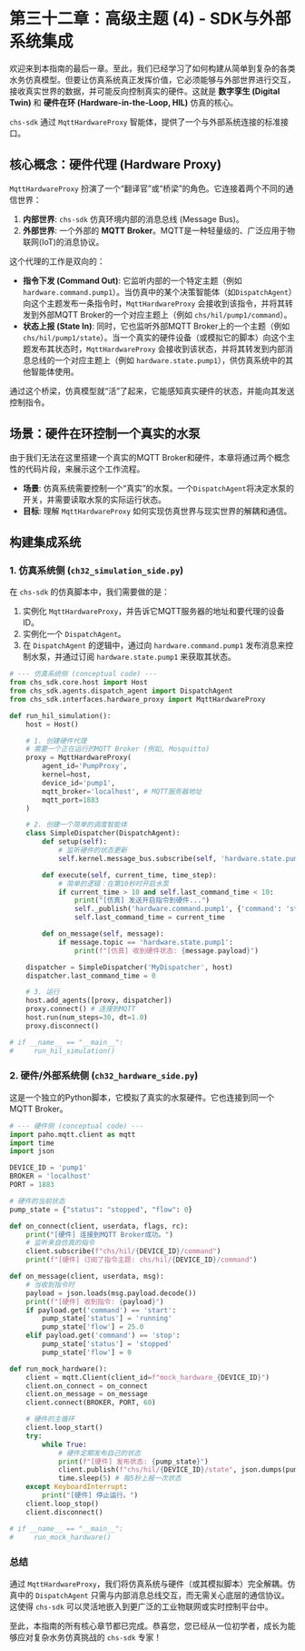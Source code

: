 # 第三十二章：高级主题 (4) - SDK与外部系统集成

欢迎来到本指南的最后一章。至此，我们已经学习了如何构建从简单到复杂的各类水务仿真模型。但要让仿真系统真正发挥价值，它必须能够与外部世界进行交互，接收真实世界的数据，并可能反向控制真实的硬件。这就是 **数字孪生 (Digital Twin)** 和 **硬件在环 (Hardware-in-the-Loop, HIL)** 仿真的核心。

`chs-sdk` 通过 `MqttHardwareProxy` 智能体，提供了一个与外部系统连接的标准接口。

## 核心概念：硬件代理 (Hardware Proxy)

`MqttHardwareProxy` 扮演了一个“翻译官”或“桥梁”的角色。它连接着两个不同的通信世界：
1.  **内部世界**: `chs-sdk` 仿真环境内部的消息总线 (Message Bus)。
2.  **外部世界**: 一个外部的 **MQTT Broker**。MQTT是一种轻量级的、广泛应用于物联网(IoT)的消息协议。

这个代理的工作是双向的：
*   **指令下发 (Command Out)**: 它监听内部的一个特定主题（例如 `hardware.command.pump1`）。当仿真中的某个决策智能体（如`DispatchAgent`）向这个主题发布一条指令时，`MqttHardwareProxy` 会接收到该指令，并将其转发到外部MQTT Broker的一个对应主题上（例如 `chs/hil/pump1/command`）。
*   **状态上报 (State In)**: 同时，它也监听外部MQTT Broker上的一个主题（例如 `chs/hil/pump1/state`）。当一个真实的硬件设备（或模拟它的脚本）向这个主题发布其状态时，`MqttHardwareProxy` 会接收到该状态，并将其转发到内部消息总线的一个对应主题上（例如 `hardware.state.pump1`），供仿真系统中的其他智能体使用。

通过这个桥梁，仿真模型就“活”了起来，它能感知真实硬件的状态，并能向其发送控制指令。

## 场景：硬件在环控制一个真实的水泵

由于我们无法在这里搭建一个真实的MQTT Broker和硬件，本章将通过两个概念性的代码片段，来展示这个工作流程。

*   **场景**: 仿真系统需要控制一个“真实”的水泵。一个`DispatchAgent`将决定水泵的开关，并需要读取水泵的实际运行状态。
*   **目标**: 理解 `MqttHardwareProxy` 如何实现仿真世界与现实世界的解耦和通信。

## 构建集成系统

### 1. 仿真系统侧 (`ch32_simulation_side.py`)

在 `chs-sdk` 的仿真脚本中，我们需要做的是：
1.  实例化 `MqttHardwareProxy`，并告诉它MQTT服务器的地址和要代理的设备ID。
2.  实例化一个 `DispatchAgent`。
3.  在 `DispatchAgent` 的逻辑中，通过向 `hardware.command.pump1` 发布消息来控制水泵，并通过订阅 `hardware.state.pump1` 来获取其状态。

```python
# --- 仿真系统侧 (conceptual code) ---
from chs_sdk.core.host import Host
from chs_sdk.agents.dispatch_agent import DispatchAgent
from chs_sdk.interfaces.hardware_proxy import MqttHardwareProxy

def run_hil_simulation():
    host = Host()

    # 1. 创建硬件代理
    # 需要一个正在运行的MQTT Broker (例如, Mosquitto)
    proxy = MqttHardwareProxy(
        agent_id='PumpProxy',
        kernel=host,
        device_id='pump1',
        mqtt_broker='localhost', # MQTT服务器地址
        mqtt_port=1883
    )

    # 2. 创建一个简单的调度智能体
    class SimpleDispatcher(DispatchAgent):
        def setup(self):
            # 监听硬件的状态更新
            self.kernel.message_bus.subscribe(self, 'hardware.state.pump1')

        def execute(self, current_time, time_step):
            # 简单的逻辑：在第10秒时开启水泵
            if current_time > 10 and self.last_command_time < 10:
                print("[仿真] 发送开启指令到硬件...")
                self._publish('hardware.command.pump1', {'command': 'start'})
                self.last_command_time = current_time

        def on_message(self, message):
            if message.topic == 'hardware.state.pump1':
                print(f"[仿真] 收到硬件状态: {message.payload}")

    dispatcher = SimpleDispatcher('MyDispatcher', host)
    dispatcher.last_command_time = 0

    # 3. 运行
    host.add_agents([proxy, dispatcher])
    proxy.connect() # 连接到MQTT
    host.run(num_steps=30, dt=1.0)
    proxy.disconnect()

# if __name__ == "__main__":
#     run_hil_simulation()
```

### 2. 硬件/外部系统侧 (`ch32_hardware_side.py`)

这是一个独立的Python脚本，它模拟了真实的水泵硬件。它也连接到同一个MQTT Broker。

```python
# --- 硬件侧 (conceptual code) ---
import paho.mqtt.client as mqtt
import time
import json

DEVICE_ID = 'pump1'
BROKER = 'localhost'
PORT = 1883

# 硬件的当前状态
pump_state = {"status": "stopped", "flow": 0}

def on_connect(client, userdata, flags, rc):
    print("[硬件] 连接到MQTT Broker成功。")
    # 监听来自仿真的指令
    client.subscribe(f"chs/hil/{DEVICE_ID}/command")
    print(f"[硬件] 订阅了指令主题: chs/hil/{DEVICE_ID}/command")

def on_message(client, userdata, msg):
    # 当收到指令时
    payload = json.loads(msg.payload.decode())
    print(f"[硬件] 收到指令: {payload}")
    if payload.get('command') == 'start':
        pump_state['status'] = 'running'
        pump_state['flow'] = 25.0
    elif payload.get('command') == 'stop':
        pump_state['status'] = 'stopped'
        pump_state['flow'] = 0

def run_mock_hardware():
    client = mqtt.Client(client_id=f"mock_hardware_{DEVICE_ID}")
    client.on_connect = on_connect
    client.on_message = on_message
    client.connect(BROKER, PORT, 60)

    # 硬件的主循环
    client.loop_start()
    try:
        while True:
            # 硬件定期发布自己的状态
            print(f"[硬件] 发布状态: {pump_state}")
            client.publish(f"chs/hil/{DEVICE_ID}/state", json.dumps(pump_state))
            time.sleep(5) # 每5秒上报一次状态
    except KeyboardInterrupt:
        print("[硬件] 停止运行。")
    client.loop_stop()
    client.disconnect()

# if __name__ == "__main__":
#     run_mock_hardware()
```

### 总结

通过 `MqttHardwareProxy`，我们将仿真系统与硬件（或其模拟脚本）完全解耦。仿真中的 `DispatchAgent` 只需与内部消息总线交互，而无需关心底层的通信协议。这使得 `chs-sdk` 可以灵活地嵌入到更广泛的工业物联网或实时控制平台中。

至此，本指南的所有核心章节都已完成。恭喜您，您已经从一位初学者，成长为能够应对复杂水务仿真挑战的 `chs-sdk` 专家！
